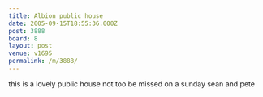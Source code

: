```yaml
---
title: Albion public house
date: 2005-09-15T18:55:36.000Z
post: 3888
board: 8
layout: post
venue: v1695
permalink: /m/3888/
---
```

this is a lovely public house not too be missed on a sunday sean and pete
